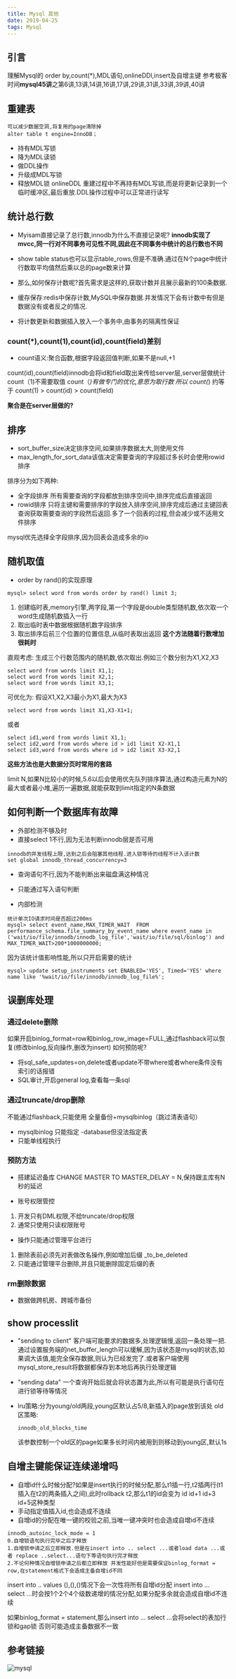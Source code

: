 ```yaml
---
title: Mysql 其他
date: 2019-04-25
tags: Mysql
---
```

## 引言
理解Mysql的 order by,count(*),MDL语句,onlineDDl,insert及自增主键
参考极客时间**mysql45讲**之第6讲,13讲,14讲,16讲,17讲,29讲,31讲,33讲,39讲,40讲

## 重建表
```
可以减少数据空洞,将复用的page清除掉
alter table t engine=InnoDB；
```
* 持有MDL写锁
* 降为MDL读锁
* 做DDL操作
* 升级成MDL写锁
* 释放MDL锁
onlineDDL
重建过程中不再持有MDL写锁,而是将更新记录到一个临时缓冲区,最后重放.DDL操作过程中可以正常进行读写

## 统计总行数
* Myisam直接记录了总行数,innodb为什么不直接记录呢?
    **innodb实现了mvcc,同一行对不同事务可见性不同,因此在不同事务中统计的总行数也不同**
* show table status也可以显示table_rows,但是不准确.通过在N个page中统计行数取平均值然后乘以总的page数来计算

* 那么,如何保存计数呢?首先需求是这样的,获取计数并且展示最新的100条数据.
* 缓存保存:redis中保存计数,MySQL中保存数据.并发情况下会有计数中有但是数据没有或者反之的情况.
* 将计数更新和数据插入放入一个事务中,由事务的隔离性保证

### count(*),count(1),count(id),count(field)差别
* count语义:聚合函数,根据字段返回值判断,如果不是null,+1

count(id),count(field)innodb会将id和field取出来传给server层,server层做统计
count（1)不需要取值
count（*)有做专门的优化,意思为取行数
所以 count(*) 约等于 count(1) > count(id) > count(field)

**聚合是在server层做的?**

## 排序
* sort_buffer_size决定排序空间,如果排序数据太大,则使用文件
* max_length_for_sort_data该值决定需要查询的字段超过多长时会使用rowid排序


排序分为如下两种:
* 全字段排序 所有需要查询的字段都放到排序空间中,排序完成后直接返回
* rowid排序 只将主键和需要排序的字段放入排序空间,排序完成后通过主键回表查询获取需要查询的字段然后返回.多了一个回表的过程,但会减少或不适用文件排序

mysql优先选择全字段排序,因为回表会造成多余的io

## 随机取值
* order by rand()的实现原理
```
mysql> select word from words order by rand() limit 3;
```
1. 创建临时表,memory引擎,两字段,第一个字段是double类型随机数,依次取一个word生成随机数插入一行
2. 取出临时表中数据根据随机数字段排序
3. 取出排序后前三个位置的位置信息,从临时表取出返回
**这个方法随着行数增加很耗时**


直观考虑:
生成三个行数范围内的随机数,依次取出.例如三个数分别为X1,X2,X3
```
select word from words limit X1,1;
select word from words limit X2,1;
select word from words limit X3,1;
```

可优化为:
假设X1,X2,X3最小为X1,最大为X3
```
select word from words limit X1,X3-X1+1;
```
或者
```
select id1,word from words limit X1,1;
select id2,word from words where id > id1 limit X2-X1,1
select id3,word from words where id > id2 limit X3-X2,1
```

**这些方法也是大数据分页时常用的套路**

limit N,如果N比较小的时候,5.6以后会使用优先队列排序算法,通过构造元素为N的最大或者最小堆,遍历一遍数据,就能获取到limit指定的N条数据

## 如何判断一个数据库有故障

* 外部检测不够及时
* 直接select 1不行,因为无法判断innodb层是否可用
```
innodb的并发线程上限,达到之后会阻塞其他线程.进入锁等待的线程不计入该计数
set global innodb_thread_concurrency=3
```
* 查询语句不行,因为不能判断出来磁盘满这种情况
* 只能通过写入语句判断

* 内部检测
```
统计单次IO请求时间是否超过200ms
mysql> select event_name,MAX_TIMER_WAIT  FROM performance_schema.file_summary_by_event_name where event_name in ('wait/io/file/innodb/innodb_log_file','wait/io/file/sql/binlog') and MAX_TIMER_WAIT>200*1000000000;
```

因为该统计值影响性能,所以只开启需要的统计
```
mysql> update setup_instruments set ENABLED='YES', Timed='YES' where name like '%wait/io/file/innodb/innodb_log_file%';
```
## 误删库处理

### 通过delete删除
如果开启binlog_format=row和binlog_row_image=FULL,通过flashback可以恢复(修改binlog,反向操作,删改为insert)
如何预防呢?
* 将sql_safe_updates=on,delete或者update不带where或者where条件没有索引的话报错
* SQL审计,开启general log,查看每一条sql

### 通过truncate/drop删除

不能通过flashback,只能使用 全量备份+mysqlbinlog（跳过清表语句）
* mysqlbinlog 只能指定 -database但没法指定表
* 只能单线程执行

### 预防方法
* 搭建延迟备库 CHANGE MASTER TO MASTER_DELAY = N,保持跟主库有N秒的延迟

* 账号权限管控
1. 开发只有DML权限,不给truncate/drop权限
2. 通常只使用只读权限账号

* 操作只能通过管理平台进行
1. 删除表前必须先对表做改名操作,例如增加后缀 _to_be_deleted
2. 只能通过管理平台删除,并且只能删除固定后缀的表

### rm删除数据

* 数据做跨机房、跨城市备份

## show processlit
* "sending to client" 客户端可能要求的数据多,处理逻辑慢,返回一条处理一把.通过设置服务端的net_buffer_length可以缓解,因为该状态是mysql的状态,如果调大该值,能完全保存数据,则认为已经发完了.或者客户端使用mysql_store_result将数据都保存到本地后再执行处理逻辑
* "sending data"  一个查询开始后就会将状态置为此,所以有可能是执行语句在进行锁等待等情况 

* lru策略:分为young/old两段,young区默认占5/8,新插入的page放到该处
  old区策略:
  ```
  innodb_old_blocks_time
  ```
  该参数控制一个old区的page如果多长时间内被用到则移动到young区,默认1s

## 自增主键能保证连续递增吗
* 自增id什么时候分配?如果是insert执行的时候分配,那么t1插一行,t2插两行(t1插入在t2的两条插入之间),此时rollback t2,那么t1的id会变为  id id+1 id+3 id+5这种类型
* 手动指定值插入id,也会造成不连续
* 自增id的分配在唯一键的校验之前,当唯一键冲突时也会造成自增id不连续
```
innodb_autoinc_lock_mode = 1
0.自增锁语句执行完毕之后才释放
1.自增锁申请之后立即释放.但是在insert into .. select ...或者load data ...或者 replace ..select...语句下等语句执行完才释放
2.不论何种情况自增锁申请之后都立即释放 并发性能好但是需要保证binlog_format = row,在statement格式下会造成主备自增id不同
```
insert into .. values (),(),()情况下会一次性将所有自增id分配
insert into ... select ...时会按1个2个4个级数递增的情况分配,如果分配多余就会造成自增id不连续

如果binlog_format = statement,那么insert into ... select ...会将select的表加行锁和gap锁
否则可能造成主备数据不一致



## 参考链接
![mysql](/img/mysql.jpeg)

```
















